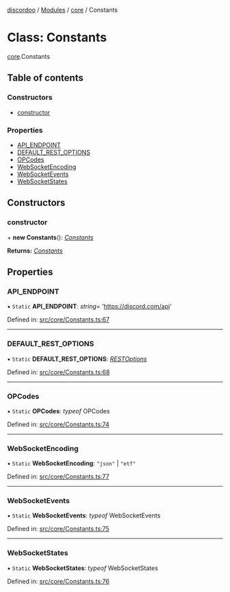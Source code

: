 [discordoo](../README.md) / [Modules](../modules.md) / [core](../modules/core.md) / Constants

# Class: Constants

[core](../modules/core.md).Constants

## Table of contents

### Constructors

- [constructor](core.constants.md#constructor)

### Properties

- [API\_ENDPOINT](core.constants.md#api_endpoint)
- [DEFAULT\_REST\_OPTIONS](core.constants.md#default_rest_options)
- [OPCodes](core.constants.md#opcodes)
- [WebSocketEncoding](core.constants.md#websocketencoding)
- [WebSocketEvents](core.constants.md#websocketevents)
- [WebSocketStates](core.constants.md#websocketstates)

## Constructors

### constructor

\+ **new Constants**(): [*Constants*](core.constants.md)

**Returns:** [*Constants*](core.constants.md)

## Properties

### API\_ENDPOINT

▪ `Static` **API\_ENDPOINT**: *string*= 'https://discord.com/api'

Defined in: [src/core/Constants.ts:67](https://github.com/Discordoo/discordoo/blob/8db69d8/src/core/Constants.ts#L67)

___

### DEFAULT\_REST\_OPTIONS

▪ `Static` **DEFAULT\_REST\_OPTIONS**: [*RESTOptions*](../interfaces/rest.restoptions.md)

Defined in: [src/core/Constants.ts:68](https://github.com/Discordoo/discordoo/blob/8db69d8/src/core/Constants.ts#L68)

___

### OPCodes

▪ `Static` **OPCodes**: *typeof* OPCodes

Defined in: [src/core/Constants.ts:74](https://github.com/Discordoo/discordoo/blob/8db69d8/src/core/Constants.ts#L74)

___

### WebSocketEncoding

▪ `Static` **WebSocketEncoding**: ``"json"`` \| ``"etf"``

Defined in: [src/core/Constants.ts:77](https://github.com/Discordoo/discordoo/blob/8db69d8/src/core/Constants.ts#L77)

___

### WebSocketEvents

▪ `Static` **WebSocketEvents**: *typeof* WebSocketEvents

Defined in: [src/core/Constants.ts:75](https://github.com/Discordoo/discordoo/blob/8db69d8/src/core/Constants.ts#L75)

___

### WebSocketStates

▪ `Static` **WebSocketStates**: *typeof* WebSocketStates

Defined in: [src/core/Constants.ts:76](https://github.com/Discordoo/discordoo/blob/8db69d8/src/core/Constants.ts#L76)

